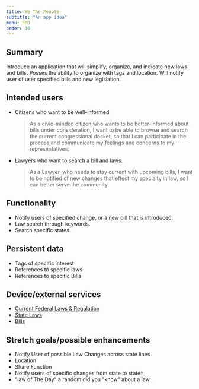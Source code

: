 ```yaml
---
title: We The People
subtitle: "An app idea"
menu: ERD
order: 10
---
```


## Summary
 
Introduce an application that will simplify, organize, and indicate new laws and bills. Posses the ability to organize with tags and location. Will notify user of user specified bills and new legislation.

## Intended users

* Citizens who want to be well-informed 

    > As a civic-minded citizen who wants to be better-informed about bills under consideration, I want to be able to browse and search the current congressional docket, so that I can participate in the process and communicate my feelings and concerns to my representatives.

* Lawyers who want to search a bill and laws.

    > As a Lawyer, who needs to stay current with upcoming bills, I want to be notified of new changes that effect my specialty in law, so I can better serve the community.   


## Functionality

* Notify users of specified change, or a new bill that is introduced.
* Law search through keywords.
* Search specific states.


## Persistent data

* Tags of specific interest
* References to specific laws 
* References to specific Bills


## Device/external services

* [Current Federal Laws & Regulation](https://open.gsa.gov/api/regulationsgov/)
* [State Laws](https://catalog.gpo.gov/fdlpdir/)
* [Bills](https://catalog.gpo.gov/fdlpdir/)


## Stretch goals/possible enhancements 
* Notify User of possible Law Changes across state lines 
* Location
* Share Function
* Notify users of specific changes from state to state^
* "law of The Day" a random did you "know" about a law. 